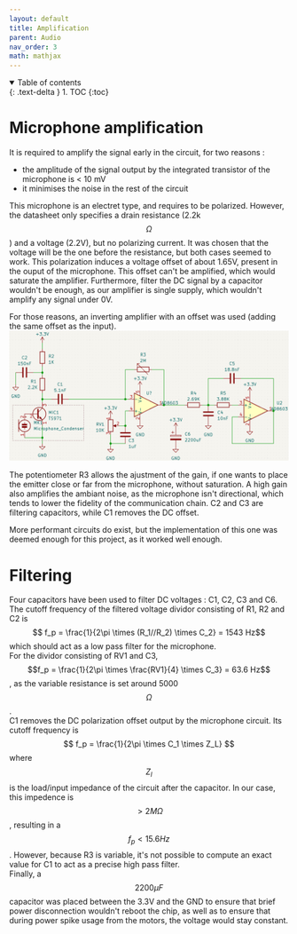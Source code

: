 ```yaml
---
layout: default
title: Amplification
parent: Audio
nav_order: 3
math: mathjax
---
```


<details open markdown="block">
  <summary>
    Table of contents
  </summary>
  {: .text-delta }
1. TOC
{:toc}
</details>

# Microphone amplification
It is required to amplify the signal early in the circuit, for two reasons :
- the amplitude of the signal output by the integrated transistor of the microphone is < 10 mV
- it minimises the noise in the rest of the circuit

This microphone is an electret type, and requires to be polarized. 
However, the datasheet only specifies a drain resistance (2.2k$$ \Omega $$) and a voltage (2.2V), but no polarizing current. 
It was chosen that the voltage will be the one before the resistance, but both cases seemed to work.
This polarization induces a voltage offset of about 1.65V, present in the ouput of the microphone. 
This offset can't be amplified, which would saturate the amplifier.
Furthermore, filter the DC signal by a capacitor wouldn't be enough, as our amplifier is single supply, which wouldn't amplify any signal under 0V. 

For those reasons, an inverting amplifier with an offset was used (adding the same offset as the input).
![image](../assets/images/audio/full_circuit.png)

The potentiometer R3 allows the ajustment of the gain, if one wants to place the emitter close or far from the microphone, without saturation.
A high gain also amplifies the ambiant noise, as the microphone isn't directional, which tends to lower the fidelity of the communication chain.
C2 and C3 are filtering capacitors, while C1 removes the DC offset.  

More performant circuits do exist, but the implementation of this one was deemed enough for this project, as it worked well enough.

# Filtering

Four capacitors have been used to filter DC voltages : C1, C2, C3 and C6.
The cutoff frequency of the filtered voltage dividor consisting of R1, R2 and C2 is $$ f_p = \frac{1}{2\pi \times (R_1//R_2) \times C_2} = 1543 Hz$$ which should act as a low pass filter for the microphone.  
For the dividor consisting of RV1 and C3, $$f_p = \frac{1}{2\pi \times \frac{RV1}{4} \times C_3} = 63.6 Hz$$, as the variable resistance is set around 5000 $$\Omega$$.  
C1 removes the DC polarization offset output by the microphone circuit. Its cutoff frequency is $$ f_p = \frac{1}{2\pi \times C_1 \times Z_L} $$ where $$ Z_l $$ is the load/input impedance of the circuit after the capacitor.
In our case, this impedence is $$ > 2M \Omega$$, resulting in a $$f_p < 15.6 Hz$$. However, because R3 is variable, it's not possible to compute an exact value for C1 to act as a precise high pass filter.   
Finally, a $$ 2200 \mu F$$ capacitor was placed between the 3.3V and the GND to ensure that brief power disconnection wouldn't reboot the chip, as well as to ensure that during power spike usage from the motors, the voltage would stay constant.
